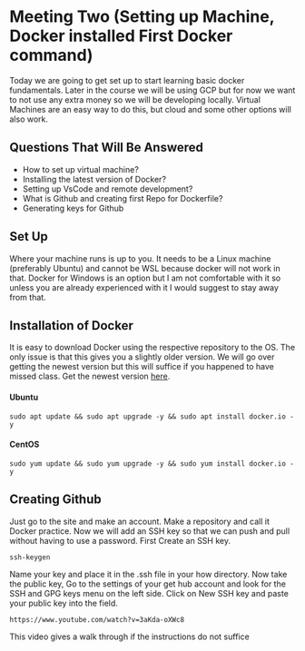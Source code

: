 # Meeting Two (Setting up Machine, Docker installed First Docker command)
Today we are going to get set up to start learning basic docker fundamentals. Later in the course we will be using GCP but for now we want to not use any extra money so we will be developing locally. Virtual Machines are an easy way to do this, but cloud and some other options will also work. 

## Questions That Will Be Answered

* How to set up virtual machine?
* Installing the latest version of Docker?
* Setting up VsCode and remote development?
* What is Github and creating first Repo for Dockerfile?
* Generating keys for Github


## Set Up
Where your machine runs is up to you. It needs to be a Linux machine (preferably Ubuntu) and cannot be WSL because docker will not work in that. Docker for Windows is an option but I am not comfortable with it so unless you are already experienced with it I would suggest to stay away from that. 

## Installation of Docker 
It is easy to download Docker using the respective repository to the OS. The only issue is that this gives you a slightly older version. We will go over getting the newest version but this will suffice if you happened to have missed class. Get the newest version [here](https://docs.docker.com/engine/install/).

#### Ubuntu
    sudo apt update && sudo apt upgrade -y && sudo apt install docker.io -y  


#### CentOS
    sudo yum update && sudo yum upgrade -y && sudo yum install docker.io -y
    
## Creating Github 
Just go to the site and make an account. Make a repository and call it Docker practice. Now we will add an SSH key so that we can push and pull without having to use a password. First Create an SSH key.
    
    ssh-keygen

Name your key and place it in the .ssh file in your how directory. Now take the public key, Go to the settings of your get hub account and look for the SSH and GPG keys menu on the left side. Click on New SSH key and paste your public key into the field. 

    https://www.youtube.com/watch?v=3aKda-oXWc8

This video gives a walk through if the instructions do not suffice





